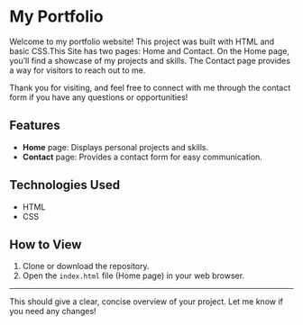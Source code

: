# My Portfolio

Welcome to my portfolio website! This project was built with HTML and basic CSS.This Site has two pages: Home and Contact. On the Home page, you’ll find a showcase of my projects and skills. The Contact page provides a way for visitors to reach out to me.

Thank you for visiting, and feel free to connect with me through the contact form if you have any questions or opportunities!

## Features
- **Home** page: Displays personal projects and skills.
- **Contact** page: Provides a contact form for easy communication.

## Technologies Used
- HTML
- CSS

## How to View
1. Clone or download the repository.
2. Open the `index.html` file (Home page) in your web browser.

---

This should give a clear, concise overview of your project. Let me know if you need any changes!
